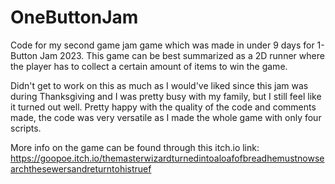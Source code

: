 # OneButtonJam

Code for my second game jam game which was made in under 9 days for 1-Button Jam 2023. This game can be best summarized as a 2D runner where the player has to collect a certain amount of items to win the game.

Didn't get to work on this as much as I would've liked since this jam was during Thanksgiving and I was pretty busy with my family, but I still feel like it turned out well. Pretty happy with the quality of the code and comments made, the code was very versatile as I made the whole game with only four scripts.

More info on the game can be found through this itch.io link: https://goopoe.itch.io/themasterwizardturnedintoaloafofbreadhemustnowsearchthesewersandreturntohistruef
